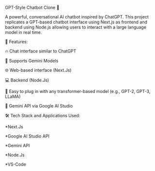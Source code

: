 GPT-Style Chatbot Clone 🤖

A powerful, conversational AI chatbot inspired by ChatGPT. This project replicates a GPT-based chatbot interface using Next.js as frontend and backend using Node.js allowing users to interact with a large language model in real time.

🚀 Features:

🔥 Chat interface similar to ChatGPT

🧠 Supports Gemini Models

🌐 Web-based interface (Next.Js)

💻 Backend (Node.Js)

🧩 Easy to plug in with any transformer-based model (e.g., GPT-2, GPT-3, LLaMA)

🔐 Gemini API via Google AI Studio

🛠️ Tech Stack and Applications Used:

 *Next.Js
 
 *Google AI Studio API
 
 *Gemini API
 
 *Node.Js
 
 *VS-Code
